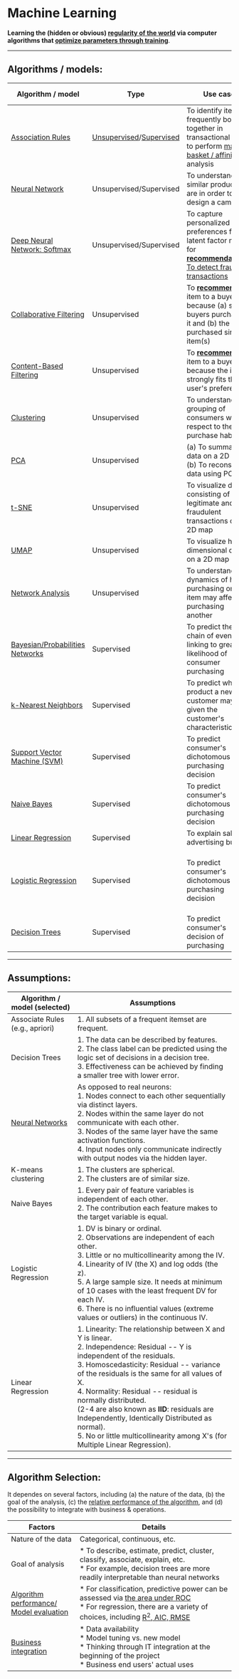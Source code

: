 # Machine Learning
<b>Learning the (hidden or obvious) <a href="./regularity/">regularity of the world</a> via computer algorithms that <a href="./model_optimization/">optimize parameters through training</a></b>.

<hr>

## Algorithms / models:

Algorithm / model | Type | Use case | Online demo / example
--- | --- | --- | --
<a href="association_rules">Association Rules</a> | <a href="./glossary">Unsupervised</a>/<a href="./glossary">Supervised</a> | To identify items frequently bought together in transactional data; to perform <a href="https://en.wikipedia.org/wiki/Affinity_analysis">market basket / affinity</a> analysis | <a href="https://danielyang.shinyapps.io/association_rules/">Demo: Generating association rules with transactions data</a> (\*<b>interactive</b>\*)
<a href="neural_network">Neural Network</a> | Unsupervised/Supervised | To understand how similar products are in order to design a campaign | <a href="neural_network">Example: R</a>
<a href="DNN-softmax">Deep Neural Network: Softmax</a> | Unsupervised/Supervised | To capture personalized preferences for a latent factor model for <b><a href="./recommendation_system">recommendations</a></b>;<br/><a href="https://en.wikipedia.org/wiki/Deep_learning#Financial_fraud_detection">To detect fraud transactions</a> | Example: see <a href="collaborative_filtering">collaborative filtering</a>
<a href="collaborative_filtering">Collaborative Filtering</a> | Unsupervised | To <b><a href="./recommendation_system">recommend</a></b> an item to a buyer because (a) similar buyers purchased it and (b) the user purchased similar item(s) | <a href="collaborative_filtering">Examples: Python, R</a>
<a href="content-based_filtering">Content-Based Filtering</a> | Unsupervised | To <b><a href="./recommendation_system">recommend</a></b> an item to a buyer because the item strongly fits the user's preference | <a href="content-based_filtering">Example: Illustration</a>
<a href="clustering">Clustering</a> | Unsupervised | To understand the grouping of consumers with respect to their purchase habits | <a href="clustering">Examples: Python, R</a>
<a href="PCA">PCA</a> | Unsupervised | (a) To summarize data on a 2D map;<br/>(b) To reconstruct data using PCs | <a href="PCA">Examples: Clojure, Python, R</a>
<a href="t-SNE">t-SNE</a> | Unsupervised | To visualize data consisting of legitimate and fraudulent transactions on a 2D map | <a href="t-SNE">Examples: Python, R</a>
<a href="UMAP">UMAP</a> | Unsupervised | To visualize higher dimensional data on a 2D map | <a href="UMAP">Examples: Python, R</a>
<a href="network_analysis">Network Analysis</a> | Unsupervised | To understand the dynamics of how purchasing one item may affect purchasing another | <a href="network_analysis">Example: R</a>
<a href="bayesian_networks">Bayesian/Probabilities Networks</a> | Supervised | To predict the chain of events linking to greater likelihood of consumer purchasing | <a href="bayesian_networks">Example: R</a>
<a href="kNN">k-Nearest Neighbors</a> | Supervised | To predict what product a new customer may like, given the customer's characteristics | <a href="kNN">Examples: Python, R</a>
<a href="SVM">Support Vector Machine (SVM)</a> | Supervised | To predict consumer's dichotomous purchasing decision | <a href="SVM">Examples: Python, R</a>
<a href="naive_bayes">Naive Bayes</a> | Supervised | To predict consumer's dichotomous purchasing decision | <a href="naive_bayes#examples">Examples: Python</a>
<a href="linear_regression">Linear Regression</a> | Supervised | To explain sales via advertising budget | <a href="./linear_regression/multiple_regression.md">Examples: Python, R</a>
<a href="logistic_regression">Logistic Regression</a> | Supervised | To predict consumer's dichotomous purchasing decision | (1) <a href="logistic_regression">Example: Python</a>; (2) <a href="https://danielyang.shinyapps.io/Logistic_Regression/">Demo: Running logistic regression with retail data</a> (\*<b>interactive</b>\*)
<a href="decision_trees">Decision Trees</a> | Supervised | To predict consumer's decision of purchasing | <a href="https://github.com/daniel-yj-yang/ML-retail-analytics/blob/master/decision_trees/DT_Purchasing.ipynb">Example: Decision trees of consumer purchasing</a>

<hr>

## Assumptions:

Algorithm / model (selected) | Assumptions
--- | ---
Associate Rules (e.g., apriori) | 1. All subsets of a frequent itemset are frequent.
Decision Trees | 1. The data can be described by features.<br/>2. The class label can be predicted using the logic set of decisions in a decision tree.<br/>3. Effectiveness can be achieved by finding a smaller tree with lower error.
<a href="https://medium.com/analytics-vidhya/assumptions-which-makes-artificial-neural-network-simple-81ba7f46abbc">Neural Networks</a> | As opposed to real neurons:<br/>1. Nodes connect to each other sequentially via distinct layers.<br/>2. Nodes within the same layer do not communicate with each other.<br/>3. Nodes of the same layer have the same activation functions.<br/>4. Input nodes only communicate indirectly with output nodes via the hidden layer.
K-means clustering | 1. The clusters are spherical.<br/>2. The clusters are of similar size.
Naive Bayes | 1. Every pair of feature variables is independent of each other.<br/>2. The contribution each feature makes to the target variable is equal.
Logistic Regression | 1. DV is binary or ordinal.<br/>2. Observations are independent of each other.<br/>3. Little or no multicollinearity among the IV.<br/>4. Linearity of IV (the X) and log odds (the z).<br/>5. A large sample size. It needs at minimum of 10 cases with the least frequent DV for each IV.<br/>6. There is no influential values (extreme values or outliers) in the continuous IV.
Linear Regression | 1. Linearity: The relationship between X and Y is linear.<br/>2. Independence: Residual -- Y is independent of the residuals.<br/>3. Homoscedasticity: Residual -- variance of the residuals is the same for all values of X.<br/>4. Normality: Residual -- residual is normally distributed.<br/>(2-4 are also known as <b>IID</b>: residuals are Independently, Identically Distributed as normal).<br/>5. No or little multicollinearity among X's (for Multiple Linear Regression).

<hr>

## Algorithm Selection:

It dependes on several factors, including (a) the nature of the data, (b) the goal of the analysis, (c) the <a href="./model_evaluation/">relative performance of the algorithm</a>, and (d) the possibility to integrate with business & operations.

Factors | Details
--- | ---
Nature of the data | Categorical, continuous, etc.
Goal of analysis | * To describe, estimate, predict, cluster, classify, associate, explain, etc.<br/>* For example, decision trees are more readily interpretable than neural networks
<a href="./model_evaluation">Algorithm performance/<br/>Model evaluation</a> | * For classification, predictive power can be assessed via <a href="./model_evaluation/">the area under ROC</a><br/>* For regression, there are a variety of choices, including <a href="./model_evaluation/">R<sup>2</sup>, AIC, RMSE</a>
<a href="http://ucanalytics.com/blogs/model-selection-retail-case-study-example-part-7/">Business integration</a> | * Data availability<br/>* Model tuning vs. new model<br/>* Thinking through IT integration at the beginning of the project<br/>* Business end users' actual uses

